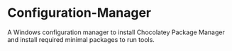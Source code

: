# Configuration-Manager
A Windows configuration manager to install Chocolatey Package Manager and install required minimal packages to run tools.
